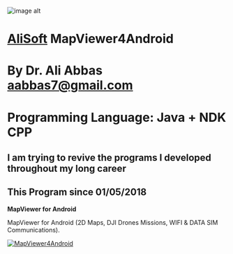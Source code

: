 ![image alt](https://github.com/aabbas77-web/AliSoft/blob/main/AliSoft128Transparent.png)
# [AliSoft](https://hodhods.com) MapViewer4Android
# By Dr. Ali Abbas aabbas7@gmail.com
# Programming Language: Java + NDK CPP
## I am trying to revive the programs I developed throughout my long career
## This Program since 01/05/2018

**MapViewer for Android**

MapViewer for Android (2D Maps, DJI Drones Missions, WIFI & DATA SIM Communications).

[![MapViewer4Android](https://github.com/aabbas77-web/MapViewer4Android/releases/download/FirstRelease/MapViewer4AndroidVideo.png)](https://www.youtube.com/watch?v=4eYU6ye_xGc)


